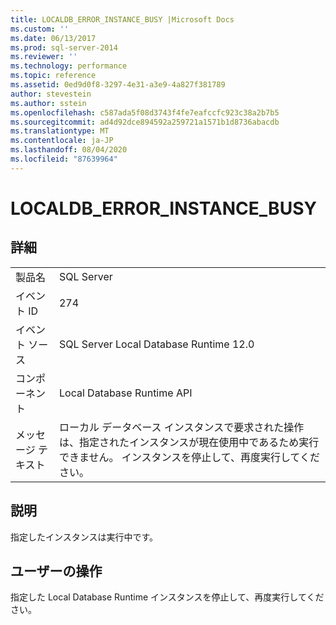 ```yaml
---
title: LOCALDB_ERROR_INSTANCE_BUSY |Microsoft Docs
ms.custom: ''
ms.date: 06/13/2017
ms.prod: sql-server-2014
ms.reviewer: ''
ms.technology: performance
ms.topic: reference
ms.assetid: 0ed9d0f8-3297-4e31-a3e9-4a827f381789
author: stevestein
ms.author: sstein
ms.openlocfilehash: c587ada5f08d3743f4fe7eafccfc923c38a2b7b5
ms.sourcegitcommit: ad4d92dce894592a259721a1571b1d8736abacdb
ms.translationtype: MT
ms.contentlocale: ja-JP
ms.lasthandoff: 08/04/2020
ms.locfileid: "87639964"
---
```

# <a name="localdb_error_instance_busy"></a>LOCALDB_ERROR_INSTANCE_BUSY
    
## <a name="details"></a>詳細  
  
|||  
|-|-|  
|製品名|SQL Server|  
|イベント ID|274|  
|イベント ソース|SQL Server Local Database Runtime 12.0|  
|コンポーネント|Local Database Runtime API|  
|メッセージ テキスト|ローカル データベース インスタンスで要求された操作は、指定されたインスタンスが現在使用中であるため実行できません。 インスタンスを停止して、再度実行してください。|  
  
## <a name="explanation"></a>説明  
 指定したインスタンスは実行中です。  
  
## <a name="user-action"></a>ユーザーの操作  
 指定した Local Database Runtime インスタンスを停止して、再度実行してください。  
  
  
